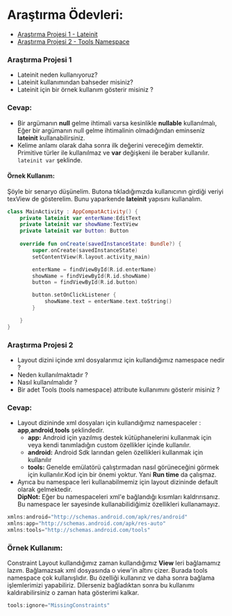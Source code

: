 # Araştırma Ödevleri:
- [Araştırma Projesi 1 - Lateinit](#1)
- [Araştırma Projesi 2 - Tools Namespace](#2)



### <a name="1"></a> Araştırma Projesi 1

- Lateinit neden kullanıyoruz?
- Lateinit kullanımından bahseder misiniz?
- Lateinit için bir örnek kullanım gösterir misiniz ?

### Cevap:
- Bir argümanın **null** gelme ihtimali varsa kesinlikle **nullable** kullanılmalı, Eğer bir argümanın null gelme ihtimalinin olmadığından eminseniz **lateinit** kullanabilirsiniz.
- Kelime anlamı olarak daha sonra ilk değerini vereceğim demektir. Primitive türler ile kullanılmaz ve **var** değişkeni ile beraber kullanılır.  `lateinit var` şeklinde.
#### Örnek Kullanım:
Şöyle bir senaryo düşünelim. Butona tıkladığımızda kullanıcının girdiği veriyi texView de gösterelim. Bunu yaparkende **lateinit** yapısını kullanalım.

```Kotlin
class MainActivity : AppCompatActivity() {
    private lateinit var enterName:EditText
    private lateinit var showName:TextView
    private lateinit var button: Button
    
    override fun onCreate(savedInstanceState: Bundle?) {
        super.onCreate(savedInstanceState)
        setContentView(R.layout.activity_main)

        enterName = findViewById(R.id.enterName)
        showName = findViewById(R.id.showName)
        button = findViewById(R.id.button)

        button.setOnClickListener {
            showName.text = enterName.text.toString()
        }

    }
}


```



### <a name="2"></a> Araştırma Projesi 2


- Layout dizini içinde xml dosyalarımız için kullandığımız namespace nedir ?
- Neden kullanılmaktadır ?
- Nasıl kullanılmalıdır ?
- Bir adet Tools (tools namespace) attribute kullanımını gösterir misiniz ? 


### Cevap:
- Layout dizininde xml dosyaları için kullandığımız namespaceler : **app**,**android**,**tools** şeklindedir.
  - **app:**  Android için yazılmış destek kütüphanelerini kullanmak için  veya kendi tanımladığın custom özellikler içinde kullanılır.
  - **android:** Android Sdk larından gelen özellikleri kullanmak için kullanılır
  - **tools:** Genelde emülatörü çalıştırmadan nasıl görüneceğini görmek için kullanılır.Kod için bir önemi yoktur. Yani **Run time** da çalışmaz.
- Ayrıca bu namespace leri kullanabilmemiz için layout dizininde default olarak gelmektedir.  </br>
**DipNot:** Eğer bu namespaceleri xml'e bağlandığı kısımları kaldrırısanız. Bu namespace ler sayesinde kullanabilidiğimiz özellikleri kullanamayız. 

```Kotlin
xmlns:android="http://schemas.android.com/apk/res/android"
xmlns:app="http://schemas.android.com/apk/res-auto"
xmlns:tools="http://schemas.android.com/tools"

```
### Örnek Kullanım:
Constraint Layout kullandığımız zaman kullandığımız **View** leri bağlamamız lazım. Bağlamazsak xml dosyasında o view'in altını çizer. Burada tools namespace çok kullanışlıdır. Bu özelliği kullanırız ve daha sonra bağlama işlemlerimizi yapabiliriz. Dilerseniz bağladıktan sonra bu kullanımı kaldırabilirsiniz o zaman hata gösterimi kalkar.
```Kotlin
tools:ignore="MissingConstraints"

```














